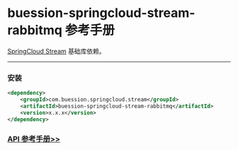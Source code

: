 # buession-springcloud-stream-rabbitmq 参考手册


[SpringCloud Stream](https://spring.io/projects/spring-cloud-stream) 基础库依赖。


---


### 安装

```xml
<dependency>
    <groupId>com.buession.springcloud.stream</groupId>
    <artifactId>buession-springcloud-stream-rabbitmq</artifactId>
    <version>x.x.x</version>
</dependency>
```


### [API 参考手册>>](https://javadoc.io/static/com.buession.springcloud.stream/buession-springcloud-stream-rabbitmq/3.0.1/)
